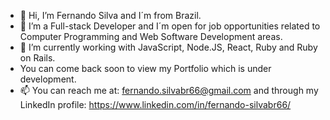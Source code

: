 - 👋 Hi, I’m Fernando Silva and I´m from Brazil.
- 👀 I’m a Full-stack Developer and I´m open for job opportunities related to Computer Programming and Web Software Development areas.
- 🌱 I’m currently working with JavaScript, Node.JS, React, Ruby and Ruby on Rails.
- You can come back soon to view my Portfolio which is under development.
- 📫 You can reach me at: fernando.silvabr66@gmail.com and through my LinkedIn profile: https://www.linkedin.com/in/fernando-silvabr66/

<!---
fernando-silvabr66/fernando-silvabr66 is a ✨ special ✨ repository because its `README.md` (this file) appears on your GitHub profile.
You can click the Preview link to take a look at your changes.
--->
